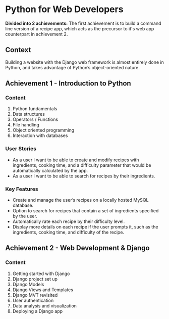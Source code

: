 # Python for Web Developers
**Divided into 2 achievements:**
The first achievement is to build a command line version of a recipe app, which acts as the precursor to it's web app counterpart in achievement 2.

## Context
Building a website with the Django web framework is almost entirely done in Python, and takes advantage of Python’s object-oriented nature.

## Achievement 1 - Introduction to Python
### Content
1. Python fundamentals
2. Data structures
3. Operators / Functions
4. File handling
5. Object oriented programming
6. Interaction with databases
 
 ### User Stories
 - As a user I want to be able to create and modify recipes with ingredients, cooking time, and a difficulty parameter that would be automatically calculated by the app. 
 - As a user I want to be able to search for recipes by their ingredients. 

### Key Features
 - Create and manage the user’s recipes on a locally hosted MySQL database.  
 - Option to search for recipes that contain a set of ingredients specified by the user. 
 - Automatically rate each recipe by their difficulty level.  
  - Display more details on each recipe if the user prompts it, such as the ingredients, cooking time, and
   difficulty of the recipe.

## Achievement 2 - Web Development & Django
### Content
1. Getting started with Django
2. Django project set up
3. Django Models
4. Django Views and Templates
5. Django MVT revisited
6. User authentication
7. Data analysis and visualization 
8. Deploying a Django app